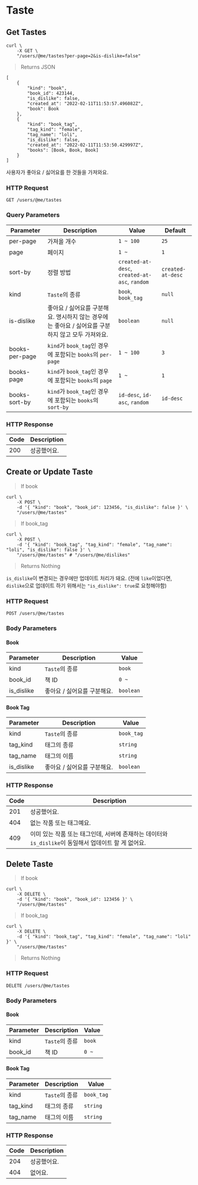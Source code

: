 # Taste

## Get Tastes

```shell
curl \
    -X GET \
    "/users/@me/tastes?per-page=2&is-dislike=false"
```

> Returns JSON

```jsonc
[
    {
        "kind": "book",
        "book_id": 423144,
        "is_dislike": false,
        "created_at": "2022-02-11T11:53:57.496082Z",
        "book": Book
    },
    {
        "kind": "book_tag",
        "tag_kind": "female",
        "tag_name": "loli",
        "is_dislike": false,
        "created_at": "2022-02-11T11:53:50.429997Z",
        "books": [Book, Book, Book]
    }
]
```

사용자가 좋아요 / 싫어요를 한 것들을 가져와요.

### HTTP Request

`GET /users/@me/tastes`

### Query Parameters

Parameter | Description | Value | Default |
--------- | ----------- | ----- | ------- |
per-page | 가져올 개수 | `1 ~ 100` | `25` |
page | 페이지 | `1 ~` | `1` |
sort-by | 정렬 방법 | `created-at-desc`, `created-at-asc`, `random` | `created-at-desc` |
kind | `Taste`의 종류 | `book`, `book_tag` | `null` |
is-dislike | 좋아요 / 싫어요를 구분해요. 명시하지 않는 경우에는 좋아요 / 싫어요를 구분하지 않고 모두 가져와요. | `boolean` | `null`
books-per-page | `kind`가 `book_tag`인 경우에 포함되는 `books`의 `per-page` | `1 ~ 100` | `3`
books-page | `kind`가 `book_tag`인 경우에 포함되는 `books`의 `page` | `1 ~` | `1`
books-sort-by | `kind`가 `book_tag`인 경우에 포함되는 `books`의 `sort-by` | `id-desc`, `id-asc`, `random` | `id-desc`


### HTTP Response

Code | Description |
---- | ----------- |
200  | 성공했어요. |

## Create or Update Taste

> If book

```shell
curl \
    -X POST \
    -d '{ "kind": "book", "book_id": 123456, "is_dislike": false }' \
    "/users/@me/tastes"
```

> If book_tag

```shell
curl \
    -X POST \
    -d '{ "kind": "book_tag", "tag_kind": "female", "tag_name": "loli", "is_dislike": false }' \
    "/users/@me/tastes" # "/users/@me/dislikes"
```

> Returns Nothing

`is_dislike`이 변경되는 경우에만 업데이트 처리가 돼요. (전에 `like`이었다면, `dislike`으로 업데이트 하기 위해서는 `"is_dislike": true`로 요청해야함)

### HTTP Request

`POST /users/@me/tastes`

### Body Parameters

#### Book

Parameter | Description | Value |
--------- | ----------- | ----- |
kind | `Taste`의 종류 | `book` |
book_id | 책 ID | `0 ~` |
is_dislike | 좋아요 / 싫어요를 구분해요. | `boolean`

#### Book Tag

Parameter | Description | Value |
--------- | ----------- | ----- |
kind | `Taste`의 종류 | `book_tag` |
tag_kind | 태그의 종류 | `string` |
tag_name | 태그의 이름 | `string` |
is_dislike | 좋아요 / 싫어요를 구분해요. | `boolean`

### HTTP Response

Code | Description
---- | ----------
201  | 성공했어요.
404  | 없는 작품 또는 태그예요.
409  | 이미 있는 작품 또는 태그인데, 서버에 존재하는 데이터와 `is_dislike`이 동일해서 업데이트 할 게 없어요.

## Delete Taste

> If book

```shell
curl \
    -X DELETE \
    -d '{ "kind": "book", "book_id": 123456 }' \
    "/users/@me/tastes"
```

> If book_tag

```shell
curl \
    -X DELETE \
    -d '{ "kind": "book_tag", "tag_kind": "female", "tag_name": "loli" }' \
    "/users/@me/tastes"
```

> Returns Nothing

### HTTP Request

`DELETE /users/@me/tastes`

### Body Parameters

#### Book

Parameter | Description | Value |
--------- | ----------- | ----- |
kind | `Taste`의 종류 | `book` |
book_id | 책 ID | `0 ~` |

#### Book Tag

Parameter | Description | Value |
--------- | ----------- | ----- |
kind | `Taste`의 종류 | `book_tag` |
tag_kind | 태그의 종류 | `string` |
tag_name | 태그의 이름 | `string` |

### HTTP Response

Code | Description
---- | ----------
204  | 성공했어요.
404  | 없어요.
